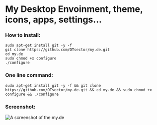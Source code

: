 # My Desktop Envoinment, theme, icons, apps, settings...

### How to install:
	sudo apt-get install git -y -f
	git clone https://github.com/OTsector/my.de.git
	cd my.de
	sudo chmod +x configure
	./configure
### One line command:
	sudo apt-get install git -y -f && git clone https://github.com/OTsector/my.de.git && cd my.de && sudo chmod +x configure && ./configure

### Screenshot:
![A screenshot of the my.de](https://i.imgsafe.org/d6d3c65bc4.png)
